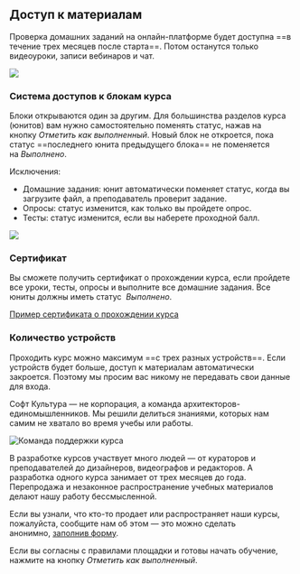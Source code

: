 ## Доступ к материалам

Проверка домашних заданий на онлайн-платформе будет доступна ==в течение трех месяцев после старта==. Потом останутся только видеоуроки, записи вебинаров и чат.

![](/img/trial-lessons/rhn%20archive.png)

### Система доступов к блокам курса

Блоки открываются один за другим. Для большинства разделов курса (юнитов) вам нужно самостоятельно поменять статус, нажав на кнопку *Отметить как выполненный*. Новый блок не откроется, пока статус ==последнего юнита предыдущего блока== не поменяется на *Выполнено*.

Исключения:

- Домашние задания: юнит автоматически поменяет статус, когда вы загрузите файл, а преподаватель проверит задание.
- Опросы: статус изменится, как только вы пройдете опрос.
- Тесты: статус изменится, если вы наберете проходной балл.

![](/img/trial-lessons/rhn%20make%20it%20done.gif)

### Сертификат

Вы сможете получить сертификат о прохождении курса, если пройдете все уроки, тесты, опросы и выполните все домашние задания. Все юниты должны иметь статус  *Выполнено*.

[Пример сертификата о прохождении курса](https://study.softculture.cc/img/trial-lessons/certificate.pdf)

### Количество устройств

Проходить курс можно максимум ==с трех разных устройств==. Если устройств будет больше, доступ к материалам автоматически закроется. Поэтому мы просим вас никому не передавать свои данные для входа.

Софт Культура — не корпорация, а команда архитекторов-единомышленников. Мы решили делиться знаниями, которых нам самим не хватало во время учебы или работы.

![Команда поддержки курса](/img/trial-lessons/support.png)

В разработке курсов участвует много людей — от кураторов и преподавателей до дизайнеров, видеографов и редакторов. А разработка одного курса занимает от трех месяцев до года. Перепродажа и незаконное распространение учебных материалов делают нашу работу бессмысленной.

Если вы узнали, что кто-то продает или распространяет наши курсы, пожалуйста, сообщите нам об этом — это можно сделать анонимно, [заполнив форму](https://airtable.com/shriAPzfjHVQuyisF).

Если вы согласны с правилами площадки и готовы начать обучение, нажмите на кнопку *Отметить как выполненный*.